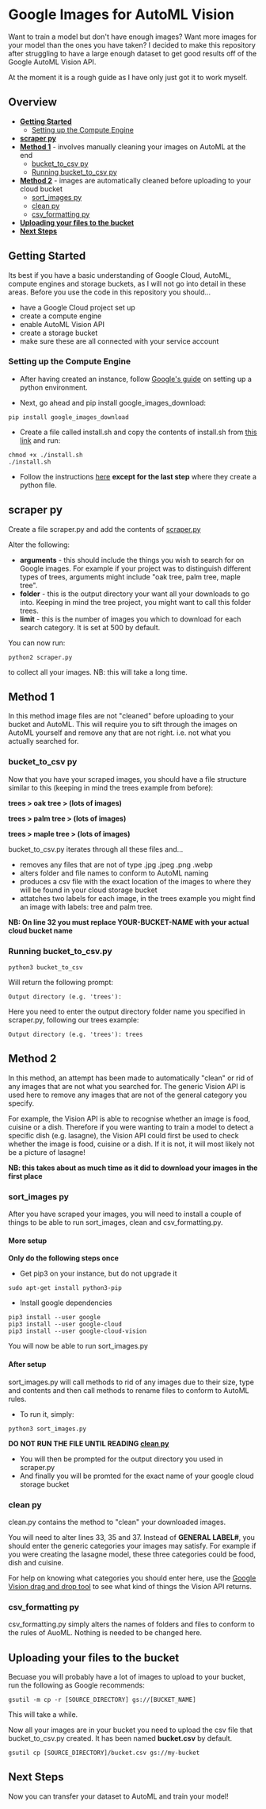 # Google Images for AutoML Vision

Want to train a model but don't have enough images? Want more images for your model than the ones you have taken? 
I decided to make this repository after struggling to have a large enough dataset to get good results off of the Google AutoML Vision API.

At the moment it is a rough guide as I have only just got it to work myself.

## Overview

* **[Getting Started](#getting-started)**
  * [Setting up the Compute Engine](#setting-up-the-compute-engine)
* **[scraper py](#scraper-py)**
* **[Method 1](#method-1)** - involves manually cleaning your images on AutoML at the end
  * [bucket_to_csv py](#bucket_to_csv-py)
  * [Running bucket_to_csv py](#running-bucket_to_csv-py)
* **[Method 2](#method-2)** - images are automatically cleaned before uploading to your cloud bucket
  * [sort_images py](#sort_images-py)
  * [clean py](#clean-py)
  * [csv_formatting py](#csv_formatting-py)
* **[Uploading your files to the bucket](#uploading-your-files-to-the-bucket)**
* **[Next Steps](#next-steps)**

## Getting Started

Its best if you have a basic understanding of Google Cloud, AutoML, compute engines and storage buckets, as I will not go into detail in these areas.
Before you use the code in this repository you should...
* have a Google Cloud project set up
* create a compute engine
* enable AutoML Vision API
* create a storage bucket
* make sure these are all connected with your service account

### Setting up the Compute Engine

* After having created an instance, follow [Google's guide](https://cloud.google.com/python/setup) on setting up a python environment.

* Next, go ahead and pip install google_images_download:

```
pip install google_images_download
```

* Create a file called install.sh and copy the contents of install.sh from [this link](https://gist.github.com/ziadoz/3e8ab7e944d02fe872c3454d17af31a5) and run:

```
chmod +x ./install.sh
./install.sh
```

* Follow the instructions [here](https://christopher.su/2015/selenium-chromedriver-ubuntu/) **except for the last step** where they create a python file.

## scraper py

Create a file scraper.py and add the contents of [scraper.py](https://github.com/SamuelBroughton/google_images_for_autoML/blob/master/scraper.py)

Alter the following:
* **arguments** - this should include the things you wish to search for on Google images. For example if your project was to distinguish different types of trees, arguments might include "oak tree, palm tree, maple tree".
* **folder** - this is the output directory your want all your downloads to go into. Keeping in mind the tree project, you might want to call this folder trees.
* **limit** - this is the number of images you which to download for each search category. It is set at 500 by default.

You can now run:

```
python2 scraper.py
```

to collect all your images. NB: this will take a long time.

## Method 1

In this method image files are not "cleaned" before uploading to your bucket and AutoML. This will require you to sift through the images on AutoML yourself and remove any that are not right. i.e. not what you actually searched for.

### bucket_to_csv py

Now that you have your scraped images, you should have a file structure similar to this (keeping in mind the trees example from before):

**trees > oak tree > (lots of images)**

**trees > palm tree > (lots of images)**

**trees > maple tree > (lots of images)**

bucket_to_csv.py iterates through all these files and...
* removes any files that are not of type .jpg .jpeg .png .webp
* alters folder and file names to conform to AutoML naming
* produces a csv file with the exact location of the images to where they will be found in your cloud storage bucket
* attatches two labels for each image, in the trees example you might find an image with labels: tree and palm tree.

**NB: On line 32 you must replace YOUR-BUCKET-NAME with your actual cloud bucket name**

### Running bucket_to_csv.py

```
python3 bucket_to_csv
```

Will return the following prompt:

```
Output directory (e.g. 'trees'):
```

Here you need to enter the output directory folder name you specified in scraper.py, following our trees example:

```
Output directory (e.g. 'trees'): trees
```

## Method 2

In this method, an attempt has been made to automatically "clean" or rid of any images that are not what you searched for. The generic Vision API is used here to remove any images that are not of the general category you specify. 

For example, the Vision API is able to recognise whether an image is food, cuisine or a dish. Therefore if you were wanting to train a model to detect a specific dish (e.g. lasagne), the Vision API could first be used to check whether the image is food, cuisine or a dish. If it is not, it will most likely not be a picture of lasagne!

**NB: this takes about as much time as it did to download your images in the first place**

### sort_images py

After you have scraped your images, you will need to install a couple of things to be able to run sort_images, clean and csv_formatting.py.

#### More setup

**Only do the following steps once**

* Get pip3 on your instance, but do not upgrade it

```
sudo apt-get install python3-pip
```

* Install google dependencies

```
pip3 install --user google
pip3 install --user google-cloud
pip3 install --user google-cloud-vision
```

You will now be able to run sort_images.py

#### After setup

sort_images.py will call methods to rid of any images due to their size, type and contents and then call methods to rename files to conform to AutoML rules. 

* To run it, simply:

```
python3 sort_images.py
```

**DO NOT RUN THE FILE UNTIL READING [clean py](#clean-py)**

* You will then be prompted for the output directory you used in scraper.py
* And finally you will be promted for the exact name of your google cloud storage bucket

### clean py

clean.py contains the method to "clean" your downloaded images. 

You will need to alter lines 33, 35 and 37. Instead of **GENERAL LABEL#**, you should enter the generic categories your images may satisfy. For example if you were creating the lasagne model, these three categories could be food, dish and cuisine.

For help on knowing what categories you should enter here, use the [Google Vision drag and drop tool](https://cloud.google.com/vision/docs/drag-and-drop) to see what kind of things the Vision API returns.

### csv_formatting py

csv_formatting.py simply alters the names of folders and files to conform to the rules of AuoML. Nothing is needed to be changed here.

## Uploading your files to the bucket

Becuase you will probably have a lot of images to upload to your bucket, run the following as Google recommends:

```
gsutil -m cp -r [SOURCE_DIRECTORY] gs://[BUCKET_NAME]
```

This will take a while.

Now all your images are in your bucket you need to upload the csv file that bucket_to_csv.py created. It has been named **bucket.csv** by default.

```
gsutil cp [SOURCE_DIRECTORY]/bucket.csv gs://my-bucket
```

## Next Steps

Now you can transfer your dataset to AutoML and train your model!
